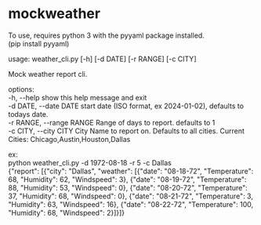 # mockweather  
To use, requires python 3 with the pyyaml package installed.    
(pip install pyyaml)   

usage: weather_cli.py [-h] [-d DATE] [-r RANGE] [-c CITY]  
  
Mock weather report cli.  
  
options:  
  -h, --help  show this help message and exit  
  -d DATE, --date DATE  start date (ISO format, ex 2024-01-02), defaults to todays date.  
  -r RANGE, --range RANGE  Range of days to report. defaults to 1  
  -c CITY, --city CITY  City Name to report on. Defaults to all cities. Current Cities: Chicago,Austin,Houston,Dallas  
  
ex:    
python weather_cli.py -d 1972-08-18 -r 5 -c Dallas   
{"report": [{"city": "Dallas", "weather": [{"date": "08-18-72", "Temperature": 68, "Humidity": 62, "Windspeed": 3}, {"date": "08-19-72", "Temperature": 88, "Humidity": 53, "Windspeed": 0}, {"date": "08-20-72", "Temperature": 37, "Humidity": 68, "Windspeed": 0}, {"date": "08-21-72", "Temperature": 3, "Humidity": 63, "Windspeed": 16}, {"date": "08-22-72", "Temperature": 100, "Humidity": 68, "Windspeed": 2}]}]}
